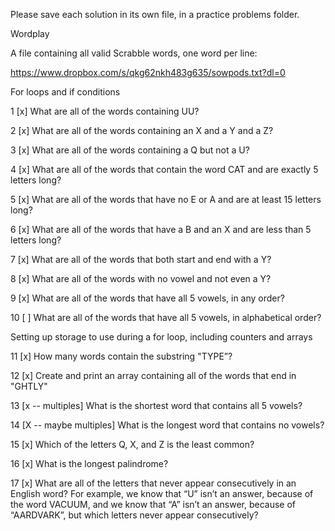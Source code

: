 Please save each solution in its own file, in a practice problems folder.

Wordplay

A file containing all valid Scrabble words, one word per line:

https://www.dropbox.com/s/qkg62nkh483g635/sowpods.txt?dl=0


For loops and if conditions

1 [x] What are all of the words containing UU?

2 [x] What are all of the words containing an X and a Y and a Z?

3 [x] What are all of the words containing a Q but not a U?

4 [x] What are all of the words that contain the word CAT and are exactly 5 letters long?

5 [x] What are all of the words that have no E or A and are at least 15 letters long?

6 [x] What are all of the words that have a B and an X and are less than 5 letters long?

7 [x] What are all of the words that both start and end with a Y?

8 [x] What are all of the words with no vowel and not even a Y?

9 [x] What are all of the words that have all 5 vowels, in any order?

10 [ ] What are all of the words that have all 5 vowels, in alphabetical order?


Setting up storage to use during a for loop, including counters and arrays


11 [x] How many words contain the substring "TYPE”?

12 [x] Create and print an array containing all of the words that end in "GHTLY"

13 [x -- multiples] What is the shortest word that contains all 5 vowels?

14 [X --  maybe multiples] What is the longest word that contains no vowels?

15 [x] Which of the letters Q, X, and Z is the least common?

16 [x] What is the longest palindrome?

17 [x] What are all of the letters that never appear consecutively in an English word? For example, we know that “U” isn’t an answer, because of the word VACUUM, and we know that “A” isn’t an answer, because of “AARDVARK”, but which letters never appear consecutively?


